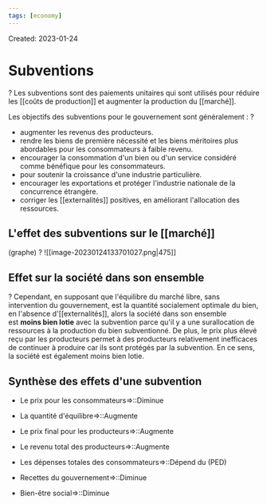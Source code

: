 ```yaml
---
tags: [economy]
---
```

Created: 2023-01-24

# Subventions
?
Les subventions sont des paiements unitaires qui sont utilisés pour réduire les [[coûts de production]] et augmenter la production du [[marché]].
<!--SR:!2024-03-20,134,210-->

Les objectifs des subventions pour le gouvernement sont généralement :
?
-   augmenter les revenus des producteurs.
-   rendre les biens de première nécessité et les biens méritoires plus abordables pour les consommateurs à faible revenu.
-   encourager la consommation d'un bien ou d'un service considéré comme bénéfique pour les consommateurs.
-   pour soutenir la croissance d'une industrie particulière.
-   encourager les exportations et protéger l'industrie nationale de la concurrence étrangère.
-   corriger les [[externalités]] positives, en améliorant l'allocation des ressources.
<!--SR:!2024-04-01,42,190-->

## L'effet des subventions sur le [[marché]]
(graphe)
?
![[image-20230124133701027.png|475]]
<!--SR:!2024-09-17,363,250-->

## Effet sur la société dans son ensemble
?
Cependant, en supposant que l'équilibre du marché libre, sans intervention du gouvernement, est la quantité socialement optimale du bien, en l'absence d'[[externalités]], alors la société dans son ensemble est **moins bien lotie** avec la subvention parce qu'il y a une surallocation de ressources à la production du bien subventionné. De plus, le prix plus élevé reçu par les producteurs permet à des producteurs relativement inefficaces de continuer à produire car ils sont protégés par la subvention. En ce sens, la société est également moins bien lotie.
<!--SR:!2024-09-25,213,230-->

## Synthèse des effets d'une subvention
- Le prix pour les consommateurs=>::Diminue
<!--SR:!2024-07-05,318,250-->
- La quantité d'équilibre=>::Augmente
<!--SR:!2024-04-27,275,250-->
- Le prix final pour les producteurs=>::Augmente
<!--SR:!2024-06-17,178,230-->
- Le revenu total des producteurs=>::Augmente
<!--SR:!2024-11-07,393,250-->
- Les dépenses totales des consommateurs=>::Dépend du (PED)
<!--SR:!2024-03-09,56,130-->
- Recettes du gouvernement=>::Diminue
<!--SR:!2024-07-06,320,250-->
- Bien-être social=>::Diminue
<!--SR:!2024-12-20,397,230-->

